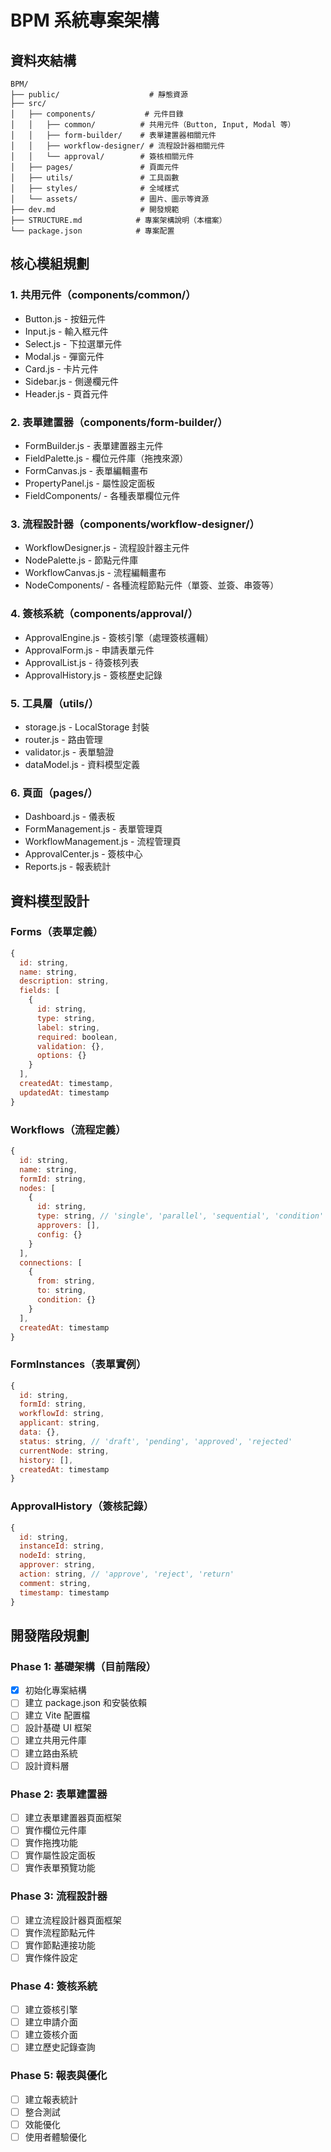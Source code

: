 # BPM 系統專案架構

## 資料夾結構

```
BPM/
├── public/                    # 靜態資源
├── src/
│   ├── components/           # 元件目錄
│   │   ├── common/          # 共用元件（Button, Input, Modal 等）
│   │   ├── form-builder/    # 表單建置器相關元件
│   │   ├── workflow-designer/ # 流程設計器相關元件
│   │   └── approval/        # 簽核相關元件
│   ├── pages/               # 頁面元件
│   ├── utils/               # 工具函數
│   ├── styles/              # 全域樣式
│   └── assets/              # 圖片、圖示等資源
├── dev.md                   # 開發規範
├── STRUCTURE.md            # 專案架構說明（本檔案）
└── package.json            # 專案配置
```

## 核心模組規劃

### 1. 共用元件（components/common/）
- Button.js - 按鈕元件
- Input.js - 輸入框元件
- Select.js - 下拉選單元件
- Modal.js - 彈窗元件
- Card.js - 卡片元件
- Sidebar.js - 側邊欄元件
- Header.js - 頁首元件

### 2. 表單建置器（components/form-builder/）
- FormBuilder.js - 表單建置器主元件
- FieldPalette.js - 欄位元件庫（拖拽來源）
- FormCanvas.js - 表單編輯畫布
- PropertyPanel.js - 屬性設定面板
- FieldComponents/ - 各種表單欄位元件

### 3. 流程設計器（components/workflow-designer/）
- WorkflowDesigner.js - 流程設計器主元件
- NodePalette.js - 節點元件庫
- WorkflowCanvas.js - 流程編輯畫布
- NodeComponents/ - 各種流程節點元件（單簽、並簽、串簽等）

### 4. 簽核系統（components/approval/）
- ApprovalEngine.js - 簽核引擎（處理簽核邏輯）
- ApprovalForm.js - 申請表單元件
- ApprovalList.js - 待簽核列表
- ApprovalHistory.js - 簽核歷史記錄

### 5. 工具層（utils/）
- storage.js - LocalStorage 封裝
- router.js - 路由管理
- validator.js - 表單驗證
- dataModel.js - 資料模型定義

### 6. 頁面（pages/）
- Dashboard.js - 儀表板
- FormManagement.js - 表單管理頁
- WorkflowManagement.js - 流程管理頁
- ApprovalCenter.js - 簽核中心
- Reports.js - 報表統計

## 資料模型設計

### Forms（表單定義）
```javascript
{
  id: string,
  name: string,
  description: string,
  fields: [
    {
      id: string,
      type: string,
      label: string,
      required: boolean,
      validation: {},
      options: {}
    }
  ],
  createdAt: timestamp,
  updatedAt: timestamp
}
```

### Workflows（流程定義）
```javascript
{
  id: string,
  name: string,
  formId: string,
  nodes: [
    {
      id: string,
      type: string, // 'single', 'parallel', 'sequential', 'condition'
      approvers: [],
      config: {}
    }
  ],
  connections: [
    {
      from: string,
      to: string,
      condition: {}
    }
  ],
  createdAt: timestamp
}
```

### FormInstances（表單實例）
```javascript
{
  id: string,
  formId: string,
  workflowId: string,
  applicant: string,
  data: {},
  status: string, // 'draft', 'pending', 'approved', 'rejected'
  currentNode: string,
  history: [],
  createdAt: timestamp
}
```

### ApprovalHistory（簽核記錄）
```javascript
{
  id: string,
  instanceId: string,
  nodeId: string,
  approver: string,
  action: string, // 'approve', 'reject', 'return'
  comment: string,
  timestamp: timestamp
}
```

## 開發階段規劃

### Phase 1: 基礎架構（目前階段）
- [x] 初始化專案結構
- [ ] 建立 package.json 和安裝依賴
- [ ] 建立 Vite 配置檔
- [ ] 設計基礎 UI 框架
- [ ] 建立共用元件庫
- [ ] 建立路由系統
- [ ] 設計資料層

### Phase 2: 表單建置器
- [ ] 建立表單建置器頁面框架
- [ ] 實作欄位元件庫
- [ ] 實作拖拽功能
- [ ] 實作屬性設定面板
- [ ] 實作表單預覽功能

### Phase 3: 流程設計器
- [ ] 建立流程設計器頁面框架
- [ ] 實作流程節點元件
- [ ] 實作節點連接功能
- [ ] 實作條件設定

### Phase 4: 簽核系統
- [ ] 建立簽核引擎
- [ ] 建立申請介面
- [ ] 建立簽核介面
- [ ] 建立歷史記錄查詢

### Phase 5: 報表與優化
- [ ] 建立報表統計
- [ ] 整合測試
- [ ] 效能優化
- [ ] 使用者體驗優化
